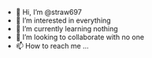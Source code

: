 - 👋 Hi, I’m @straw697
- 👀 I’m interested in everything 
- 🌱 I’m currently learning nothing 
- 💞️ I’m looking to collaborate with no one 
- 📫 How to reach me ...

<!---
straw697/straw697 is a ✨ special ✨ repository because its `README.md` (this file) appears on your GitHub profile.
You can click the Preview link to take a look at your changes.
--->
